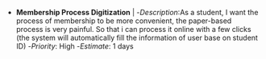 - **Membership Process Digitization** |
  -*Description*:As a student, I want the process of membership to be more convenient, the paper-based process is very painful. So that i can process it online with a few clicks (the system       will automatically fill the information of user base on student ID)
  -*Priority*: High
  -*Estimate*: 1 days
